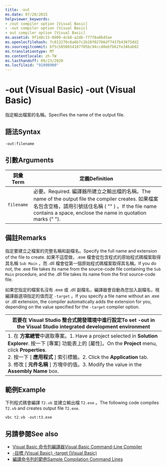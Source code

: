 ```yaml
---
title: -out
ms.date: 07/20/2015
helpviewer_keywords:
- /out compiler option [Visual Basic]
- -out compiler option [Visual Basic]
- out compiler option [Visual Basic]
ms.assetid: 9f148c15-0909-4cb8-a2db-777f8a8b45ae
ms.openlocfilehash: 7c013270c8a6b7c2b28f02766df7437b43075dd2
ms.sourcegitcommit: bf5c5850654187705bc94cc40ebfb62fe346ab02
ms.translationtype: MT
ms.contentlocale: zh-TW
ms.lasthandoff: 09/23/2020
ms.locfileid: "91098900"
---
```

# <a name="-out-visual-basic"></a><span data-ttu-id="9c530-102">-out (Visual Basic) </span><span class="sxs-lookup"><span data-stu-id="9c530-102">-out (Visual Basic)</span></span>

<span data-ttu-id="9c530-103">指定輸出檔案的名稱。</span><span class="sxs-lookup"><span data-stu-id="9c530-103">Specifies the name of the output file.</span></span>  
  
## <a name="syntax"></a><span data-ttu-id="9c530-104">語法</span><span class="sxs-lookup"><span data-stu-id="9c530-104">Syntax</span></span>  
  
```console  
-out:filename  
```  
  
## <a name="arguments"></a><span data-ttu-id="9c530-105">引數</span><span class="sxs-lookup"><span data-stu-id="9c530-105">Arguments</span></span>  
  
|<span data-ttu-id="9c530-106">詞彙</span><span class="sxs-lookup"><span data-stu-id="9c530-106">Term</span></span>|<span data-ttu-id="9c530-107">定義</span><span class="sxs-lookup"><span data-stu-id="9c530-107">Definition</span></span>|  
|---|---|  
|`filename`|<span data-ttu-id="9c530-108">必要。</span><span class="sxs-lookup"><span data-stu-id="9c530-108">Required.</span></span> <span data-ttu-id="9c530-109">編譯器所建立之輸出檔的名稱。</span><span class="sxs-lookup"><span data-stu-id="9c530-109">The name of the output file the compiler creates.</span></span> <span data-ttu-id="9c530-110">如果檔案名包含空格，請用引號括住名稱 ( "" ) 。</span><span class="sxs-lookup"><span data-stu-id="9c530-110">If the file name contains a space, enclose the name in quotation marks (" ").</span></span>|  
  
## <a name="remarks"></a><span data-ttu-id="9c530-111">備註</span><span class="sxs-lookup"><span data-stu-id="9c530-111">Remarks</span></span>  

 <span data-ttu-id="9c530-112">指定要建立之檔案的完整名稱和副檔名。</span><span class="sxs-lookup"><span data-stu-id="9c530-112">Specify the full name and extension of the file to create.</span></span> <span data-ttu-id="9c530-113">如果不這麼做，.exe 檔會從包含程式的原始程式碼檔案取得其名稱 `Sub Main` ，而 .dll 檔會從第一個原始程式碼檔案取得其名稱。</span><span class="sxs-lookup"><span data-stu-id="9c530-113">If you do not, the .exe file takes its name from the source-code file containing the `Sub Main` procedure, and the .dll file takes its name from the first source-code file.</span></span>  
  
 <span data-ttu-id="9c530-114">如果您指定的檔案名沒有 .exe 或 .dll 副檔名，編譯器會自動為您加入副檔名，視編譯器選項指定的值而定 `-target` 。</span><span class="sxs-lookup"><span data-stu-id="9c530-114">If you specify a file name without an .exe or .dll extension, the compiler automatically adds the extension for you, depending on the value specified for the `-target` compiler option.</span></span>  
  
|<span data-ttu-id="9c530-115">若要在 Visual Studio 整合式開發環境中進行設定</span><span class="sxs-lookup"><span data-stu-id="9c530-115">To set -out in the Visual Studio integrated development environment</span></span>|  
|---|  
|<span data-ttu-id="9c530-116">1. 在 **方案總管**中選取專案。</span><span class="sxs-lookup"><span data-stu-id="9c530-116">1.  Have a project selected in **Solution Explorer**.</span></span> <span data-ttu-id="9c530-117">按一下 [專案] 功能表上的 [屬性]。</span><span class="sxs-lookup"><span data-stu-id="9c530-117">On the **Project** menu, click **Properties**.</span></span> <br /><span data-ttu-id="9c530-118">2. 按一下 [ **應用程式** ] 索引標籤。</span><span class="sxs-lookup"><span data-stu-id="9c530-118">2.  Click the **Application** tab.</span></span><br /><span data-ttu-id="9c530-119">3. 修改 [ **元件名稱** ] 方塊中的值。</span><span class="sxs-lookup"><span data-stu-id="9c530-119">3.  Modify the value in the **Assembly Name** box.</span></span>|  
  
## <a name="example"></a><span data-ttu-id="9c530-120">範例</span><span class="sxs-lookup"><span data-stu-id="9c530-120">Example</span></span>  

 <span data-ttu-id="9c530-121">下列程式碼會編譯 `T2.vb` 並建立輸出檔 `T2.exe` 。</span><span class="sxs-lookup"><span data-stu-id="9c530-121">The following code compiles `T2.vb` and creates output file `T2.exe`.</span></span>  
  
```console
vbc t2.vb -out:t3.exe  
```  
  
## <a name="see-also"></a><span data-ttu-id="9c530-122">另請參閱</span><span class="sxs-lookup"><span data-stu-id="9c530-122">See also</span></span>

- [<span data-ttu-id="9c530-123">Visual Basic 命令列編譯器</span><span class="sxs-lookup"><span data-stu-id="9c530-123">Visual Basic Command-Line Compiler</span></span>](index.md)
- [<span data-ttu-id="9c530-124">-目標 (Visual Basic) </span><span class="sxs-lookup"><span data-stu-id="9c530-124">-target (Visual Basic)</span></span>](target.md)
- [<span data-ttu-id="9c530-125">編譯命令列的範例</span><span class="sxs-lookup"><span data-stu-id="9c530-125">Sample Compilation Command Lines</span></span>](sample-compilation-command-lines.md)
